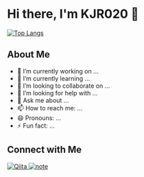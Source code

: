 <h1>Hi there, I'm KJR020 👋</h1>

<!-- <p align="center">
  <a href="https://github.com/KJR020">
    <img src="https://github-readme-stats.vercel.app/api?username=KJR020&show_icons=true&theme=onedark" alt="KJR020's GitHub Stats">
  </a>
</p> -->

<p align="left">
  <a href="https://github.com/KJR020">
    <img src="https://github-readme-stats.vercel.app/api/top-langs/?username=KJR020&theme=onedark" alt="Top Langs">
  </a>
</p>

## About Me

- 🔭 I’m currently working on ...
- 🌱 I’m currently learning ...
- 👯 I’m looking to collaborate on ...
- 🤔 I’m looking for help with ...
- 💬 Ask me about ...
- 📫 How to reach me: ...
- 😄 Pronouns: ...
- ⚡ Fun fact: ...

## Connect with Me

<p align="left">
  <a href="https://qiita.com/Jirox">
    <img alt="Qiita" src="https://img.shields.io/badge/-Qiita-55C500?style=flat-square&logo=qiita&logoColor=white" />
  </a>
  <a href="https://note.com/jirox">
    <img alt="note" src="https://img.shields.io/badge/-note-41C9B4?style=flat-square&logo=note&logoColor=white" />
  </a>
</p>

<!-- ## Technologies & Tools


## Recent Blog Posts -->

